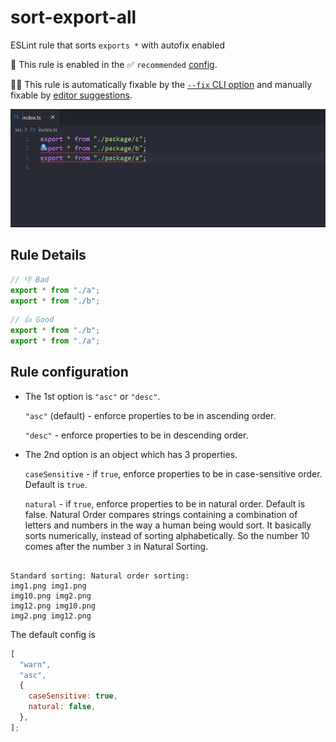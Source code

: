 # sort-export-all

ESLint rule that sorts `exports *` with autofix enabled

💼 This rule is enabled in the ✅ `recommended` [config](https://github.com/nirtamir2/eslint-plugin-sort-destructure-keys-typescript/blob/main/src/config.ts).

🔧💡 This rule is automatically fixable by the [`--fix` CLI option](https://eslint.org/docs/latest/user-guide/command-line-interface#--fix) and manually fixable by [editor suggestions](https://eslint.org/docs/latest/use/core-concepts#rule-suggestions).

![sort-export-all.gif](../../docs/sort-export-all.gif)

## Rule Details

<!-- eslint-skip -->

```js
// 👎 Bad
export * from "./a";
export * from "./b";
```

<!-- eslint-skip -->

```js
// 👍 Good
export * from "./b";
export * from "./a";
```

## Rule configuration

- The 1st option is `"asc"` or `"desc"`.

  `"asc"` (default) - enforce properties to be in ascending order.

  `"desc"` - enforce properties to be in descending order.

- The 2nd option is an object which has 3 properties.

  `caseSensitive` - if `true`, enforce properties to be in case-sensitive order. Default is `true`.

  `natural` - if `true`, enforce properties to be in natural order. Default is false. Natural Order compares strings containing a combination of letters and numbers in the way a human being would sort. It basically sorts numerically, instead of sorting alphabetically. So the number 10 comes after the number `3` in Natural Sorting.

```

Standard sorting: Natural order sorting:
img1.png img1.png
img10.png img2.png
img12.png img10.png
img2.png img12.png

```

The default config is

```javascript
[
  "warn",
  "asc",
  {
    caseSensitive: true,
    natural: false,
  },
];
```
